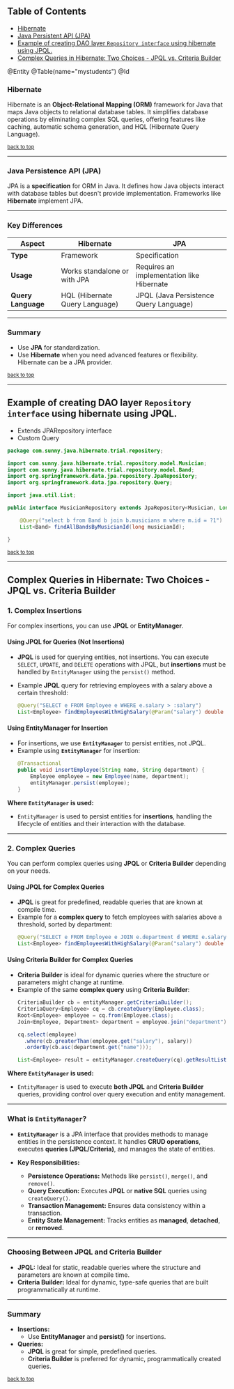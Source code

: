 ## Table of Contents
- [Hibernate](#hibernate)
- [Java Persistent API (JPA)](#java-persistence-api-jpa)
- [Example of creating DAO layer `Repository interface` using hibernate using JPQL.](#example-of-creating-dao-layer-repository-interface-using-hibernate-using-jpql)
- [Complex Queries in Hibernate: Two Choices - JPQL vs. Criteria Builder](#complex-queries-in-hibernate-two-choices---jpql-vs-criteria-builder)


@Entity
@Table(name="mystudents")
@Id

### **Hibernate**  
Hibernate is an **Object-Relational Mapping (ORM)** framework for Java that maps Java objects to relational database tables. It simplifies database operations by eliminating complex SQL queries, offering features like caching, automatic schema generation, and HQL (Hibernate Query Language).

<sub>[back to top](#table-of-contents)</sub>

---

### **Java Persistence API (JPA)**  
JPA is a **specification** for ORM in Java. It defines how Java objects interact with database tables but doesn't provide implementation. Frameworks like **Hibernate** implement JPA.

---

### **Key Differences**  
| **Aspect**         | **Hibernate**                         | **JPA**                                |
|--------------------|----------------------------------------|----------------------------------------|
| **Type**           | Framework                             | Specification                          |
| **Usage**          | Works standalone or with JPA          | Requires an implementation like Hibernate |
| **Query Language** | HQL (Hibernate Query Language)        | JPQL (Java Persistence Query Language) |

---

### **Summary**  
- Use **JPA** for standardization.  
- Use **Hibernate** when you need advanced features or flexibility.  
Hibernate can be a JPA provider.

<sub>[back to top](#table-of-contents)</sub>

---

## Example of creating DAO layer `Repository interface` using hibernate using JPQL.
- Extends JPARepository interface 
- Custom Query 

```java
package com.sunny.java.hibernate.trial.repository;

import com.sunny.java.hibernate.trial.repository.model.Musician;
import com.sunny.java.hibernate.trial.repository.model.Band;
import org.springframework.data.jpa.repository.JpaRepository;
import org.springframework.data.jpa.repository.Query;

import java.util.List;

public interface MusicianRepository extends JpaRepository<Musician, Long> {

    @Query("select b from Band b join b.musicians m where m.id = ?1")
    List<Band> findAllBandsByMusicianId(long musicianId);

}
```

<sub>[back to top](#table-of-contents)</sub>

---

## **Complex Queries in Hibernate: Two Choices - JPQL vs. Criteria Builder**



### **1. Complex Insertions**

For complex insertions, you can use **JPQL** or **EntityManager**.

#### **Using JPQL for Queries (Not Insertions)**
- **JPQL** is used for querying entities, not insertions. You can execute `SELECT`, `UPDATE`, and `DELETE` operations with JPQL, but **insertions** must be handled by `EntityManager` using the `persist()` method.
  
- Example **JPQL** query for retrieving employees with a salary above a certain threshold:
  ```java
  @Query("SELECT e FROM Employee e WHERE e.salary > :salary")
  List<Employee> findEmployeesWithHighSalary(@Param("salary") double salary);
  ```

#### **Using EntityManager for Insertion**
- For insertions, we use **`EntityManager`** to persist entities, not JPQL.
- Example using **`EntityManager`** for insertion:
  ```java
  @Transactional
  public void insertEmployee(String name, String department) {
      Employee employee = new Employee(name, department);
      entityManager.persist(employee);
  }
  ```

**Where `EntityManager` is used:**
- `EntityManager` is used to persist entities for **insertions**, handling the lifecycle of entities and their interaction with the database.

---

### **2. Complex Queries**

You can perform complex queries using **JPQL** or **Criteria Builder** depending on your needs.

#### **Using JPQL for Complex Queries**
- **JPQL** is great for predefined, readable queries that are known at compile time.
- Example for a **complex query** to fetch employees with salaries above a threshold, sorted by department:
  ```java
  @Query("SELECT e FROM Employee e JOIN e.department d WHERE e.salary > :salary ORDER BY d.name")
  List<Employee> findEmployeesWithHighSalary(@Param("salary") double salary);
  ```

#### **Using Criteria Builder for Complex Queries**
- **Criteria Builder** is ideal for dynamic queries where the structure or parameters might change at runtime.
- Example of the same **complex query** using **Criteria Builder**:
  ```java
  CriteriaBuilder cb = entityManager.getCriteriaBuilder();
  CriteriaQuery<Employee> cq = cb.createQuery(Employee.class);
  Root<Employee> employee = cq.from(Employee.class);
  Join<Employee, Department> department = employee.join("department");

  cq.select(employee)
    .where(cb.greaterThan(employee.get("salary"), salary))
    .orderBy(cb.asc(department.get("name")));

  List<Employee> result = entityManager.createQuery(cq).getResultList();
  ```

**Where `EntityManager` is used:**
- `EntityManager` is used to execute **both JPQL** and **Criteria Builder** queries, providing control over query execution and entity management.

---

### **What is `EntityManager`?**
- **`EntityManager`** is a JPA interface that provides methods to manage entities in the persistence context. It handles **CRUD operations**, executes **queries (JPQL/Criteria)**, and manages the state of entities.
  
- **Key Responsibilities:**
  - **Persistence Operations:** Methods like `persist()`, `merge()`, and `remove()`.
  - **Query Execution:** Executes **JPQL** or **native SQL** queries using `createQuery()`.
  - **Transaction Management:** Ensures data consistency within a transaction.
  - **Entity State Management:** Tracks entities as **managed**, **detached**, or **removed**.

---

### **Choosing Between JPQL and Criteria Builder**
- **JPQL:** Ideal for static, readable queries where the structure and parameters are known at compile time.
- **Criteria Builder:** Ideal for dynamic, type-safe queries that are built programmatically at runtime.

---

### **Summary**
- **Insertions:** 
  - Use **EntityManager** and **persist()** for insertions.
- **Queries:** 
  - **JPQL** is great for simple, predefined queries.
  - **Criteria Builder** is preferred for dynamic, programmatically created queries.


<sub>[back to top](#table-of-contents)</sub>
